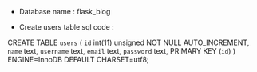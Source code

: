 * Database name : flask_blog

* Create users table sql code : 

CREATE TABLE `users` (
  `id` int(11) unsigned NOT NULL AUTO_INCREMENT,
  `name` text,
  `username` text,
  `email` text,
  `password` text,
  PRIMARY KEY (`id`)
) ENGINE=InnoDB DEFAULT CHARSET=utf8;